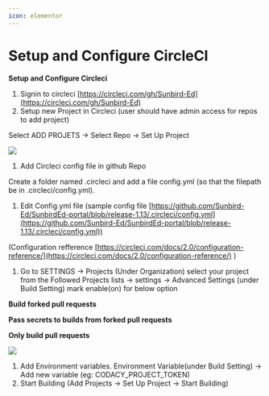 ```yaml
---
icon: elementor
---
```


# Setup and Configure CircleCI

**Setup and Configure Circleci**

1. Signin to circleci [https://circleci.com/gh/Sunbird-Ed](https://circleci.com/gh/Sunbird-Ed)
2. Setup new Project in Circleci (user should have admin access for repos to add project)

Select ADD PROJETS → Select Repo → Set Up Project

![](<../../../../.gitbook/assets/0 (1).png>)

1. Add Circleci config file in github Repo

Create a folder named .circleci and add a file config.yml (so that the filepath be in .circleci/config.yml).

1. Edit Config.yml file (sample config file [https://github.com/Sunbird-Ed/SunbirdEd-portal/blob/release-1.13/.circleci/config.yml](https://github.com/Sunbird-Ed/SunbirdEd-portal/blob/release-1.13/.circleci/config.yml))

(Configuration refference [https://circleci.com/docs/2.0/configuration-reference/](https://circleci.com/docs/2.0/configuration-reference/) )

1. Go to SETTINGS → Projects (Under Organization) select your project from the Followed Projects lists → settings → Advanced Settings (under Build Setting) mark enable(on) for below option

**Build forked pull requests**

**Pass secrets to builds from forked pull requests**

**Only build pull requests**

![](../../../../.gitbook/assets/1.png)

1. Add Environment variables. Environment Variable(under Build Setting) → Add new variable (eg: CODACY\_PROJECT\_TOKEN)
2. Start Building (Add Projects → Set Up Project → Start Building)
